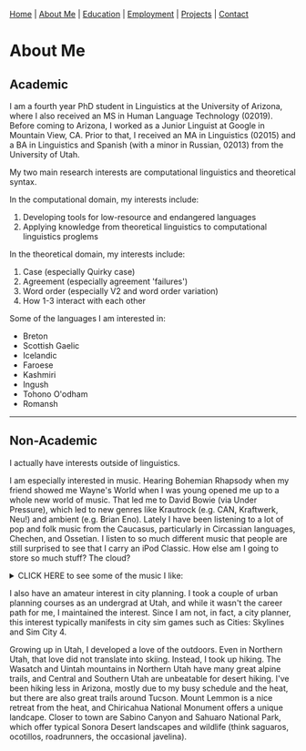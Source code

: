 [Home](index.md) | [About Me](aboutme.md) | [Education](education.md) | [Employment](employment.md) | [Projects](projects.md) | [Contact](contact.md)

# About Me

## Academic

I am a fourth year PhD student in Linguistics at the University of Arizona, where I also received an MS in Human Language Technology (02019). Before coming to Arizona, I worked as a Junior Linguist at Google in Mountain View, CA. Prior to that, I received an MA in Linguistics (02015) and a BA in Linguistics and Spanish (with a minor in Russian, 02013) from the University of Utah.

My two main research interests are computational linguistics and theoretical syntax.  

In the computational domain, my interests include:
1. Developing tools for low-resource and endangered languages
2. Applying knowledge from theoretical linguistics to computational linguistics proglems

In the theoretical domain, my interests include:
1. Case (especially Quirky case)
2. Agreement (especially agreement 'failures')
3. Word order (especially V2 and word order variation)
4. How 1-3 interact with each other

Some of the languages I am interested in:
- Breton
- Scottish Gaelic
- Icelandic
- Faroese
- Kashmiri
- Ingush
- Tohono O'odham
- Romansh  

------
## Non-Academic


I actually have interests outside of linguistics.  

I am especially interested in music. Hearing Bohemian Rhapsody when my friend showed me Wayne's World when I was young opened me up to a whole new world of music. That led me to David Bowie (via Under Pressure), which led to new genres like Krautrock (e.g. CAN, Kraftwerk, Neu!) and ambient (e.g. Brian Eno). Lately I have been listening to a lot of pop and folk music from the Caucasus, particularly in Circassian languages, Chechen, and Ossetian. I listen to so much different music that people are still surprised to see that I carry an iPod Classic. How else am I going to store so much stuff? The cloud?

<details>
<summary>CLICK HERE to see some of the music I like:</summary>
 
- David Bowie
- Bob Dylan
- The Beach Boys
- Nick Lowe
- Kate Bush
- Кино
- Richard and Linda Thompson
- Brian Eno
- LCD Soundsystem
- Genesis
- The Beatles
- Japan (& David Sylvian)
- M.O.T.O.
- Virginia Astley
- Vashti Bunyan
- CAN
- Kraftwerk
- Neu!
- Scott Walker
- Pixies
- Swans
- The Smiths (& Morrissey)
- Phil Ochs
- MGMT
- Mount Eerie
- Adam Ant
- XTC
- Dar Williams
- Leonard Cohen
- Warren Zevon
- Frank Zappa
- The Lemon Twigs
- Гражданская Оборона (и Егор Летов)
- John Cale
- Big Audio Dynamite
</details>


I also have an amateur interest in city planning. I took a couple of urban planning courses as an undergrad at Utah, and while it wasn't the career path for me, I maintained the interest. Since I am not, in fact, a city planner, this interest typically manifests in city sim games such as Cities: Skylines and Sim City 4.  

Growing up in Utah, I developed a love of the outdoors. Even in Northern Utah, that love did not translate into skiing. Instead, I took up hiking. The Wasatch and Uintah mountains in Northern Utah have many great alpine trails, and Central and Southern Utah are unbeatable for desert hiking. I've been hiking less in Arizona, mostly due to my busy schedule and the heat, but there are also great trails around Tucson. Mount Lemmon is a nice retreat from the heat, and Chiricahua National Monument offers a unique landcape. Closer to town are Sabino Canyon and Sahuaro National Park, which offer typical Sonora Desert landscapes and wildlife (think saguaros, ocotillos, roadrunners, the occasional javelina).  

 
